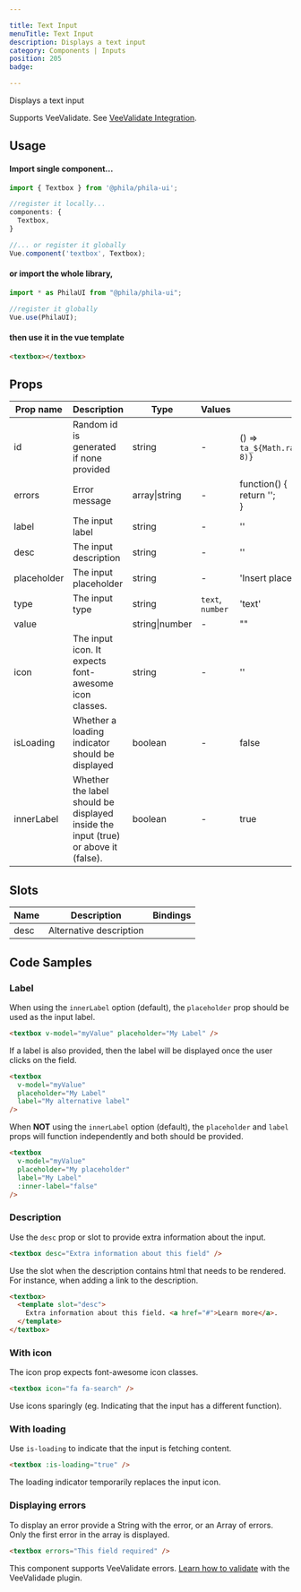 ```yaml
---

title: Text Input
menuTitle: Text Input
description: Displays a text input
category: Components | Inputs
position: 205
badge:

---
```


Displays a text input

<alert>Supports VeeValidate. See [VeeValidate Integration](/vee-validate-integration).</alert>

## Usage

#### Import single component...

```js
import { Textbox } from '@phila/phila-ui';

//register it locally...
components: {
  Textbox,
}

//... or register it globally
Vue.component('textbox', Textbox);
```

#### or import the whole library,

```js
import * as PhilaUI from "@phila/phila-ui";

//register it globally
Vue.use(PhilaUI);
```

#### then use it in the vue template

```html
<textbox></textbox>
```

## Props

| Prop name   | Description                                                                        | Type           | Values           | Default                                                  |
| ----------- | ---------------------------------------------------------------------------------- | -------------- | ---------------- | -------------------------------------------------------- |
| id          | Random id is generated if none provided                                            | string         | -                | () => `ta_${Math.random().toString(12).substring(2, 8)}` |
| errors      | Error message                                                                      | array\|string  | -                | function() {<br> return '';<br>}                         |
| label       | The input label                                                                    | string         | -                | ''                                                       |
| desc        | The input description                                                              | string         | -                | ''                                                       |
| placeholder | The input placeholder                                                              | string         | -                | 'Insert placeholder here'                                |
| type        | The input type                                                                     | string         | `text`, `number` | 'text'                                                   |
| value       |                                                                                    | string\|number | -                | ""                                                       |
| icon        | The input icon. It expects font-awesome icon classes.                              | string         | -                | ''                                                       |
| isLoading   | Whether a loading indicator should be displayed                                    | boolean        | -                | false                                                    |
| innerLabel  | Whether the label should be displayed inside the input (true) or above it (false). | boolean        | -                | true                                                     |

## Slots

| Name | Description             | Bindings |
| ---- | ----------------------- | -------- |
| desc | Alternative description |          |

## Code Samples

### Label

When using the `innerLabel` option (default), the `placeholder` prop should be used as the input label.

```html
<textbox v-model="myValue" placeholder="My Label" />
```

If a label is also provided, then the label will be displayed once the user clicks on the field.

```html
<textbox
  v-model="myValue"
  placeholder="My Label"
  label="My alternative label"
/>
```

When **NOT** using the `innerLabel` option (default), the `placeholder` and `label` props will function independently and both should be provided.

```html
<textbox
  v-model="myValue"
  placeholder="My placeholder"
  label="My Label"
  :inner-label="false"
/>
```

### Description

Use the `desc` prop or slot to provide extra information about the input.

```html
<textbox desc="Extra information about this field" />
```

Use the slot when the description contains html that needs to be rendered. For instance, when adding a link to the description.

```html
<textbox>
  <template slot="desc">
    Extra information about this field. <a href="#">Learn more</a>.
  </template>
</textbox>
```

### With icon

The icon prop expects font-awesome icon classes.

```html
<textbox icon="fa fa-search" />
```

<alert>Use icons sparingly (eg. Indicating that the input has a different function).</alert>

### With loading

Use `is-loading` to indicate that the input is fetching content.

```html
<textbox :is-loading="true" />
```

<alert>The loading indicator temporarily replaces the input icon.</alert>

### Displaying errors

To display an error provide a String with the error, or an Array of errors. Only the first error in the array is displayed.

```html
<textbox errors="This field required" />
```

<alert>This component supports VeeValidate errors. [Learn how to validate](/vee-validate-integration) with the VeeValidade plugin.<a></alert>
